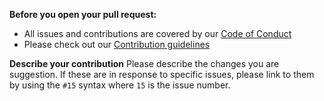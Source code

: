 **Before you open your pull request:**

* All issues and contributions are covered by our [Code of Conduct](/.github/CODE_OF_CONDUCT.md)
* Please check out our [Contribution guidelines](/.github/CONTRIBUTING.md)

**Describe your contribution** Please describe the changes you are suggestion. If these are in response to specific issues, please link to them by using the `#15` syntax where `15` is the issue number.
